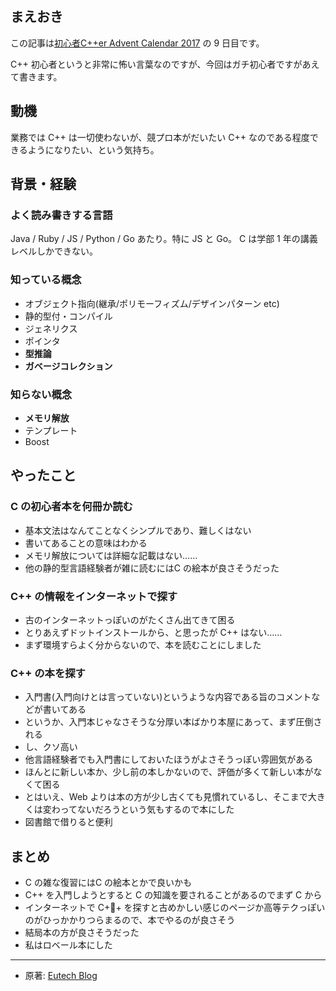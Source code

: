 ## まえおき

この記事は[初心者C++er Advent Calendar 2017](https://qiita.com/advent-calendar/2017/syoshinsya-cpper) の 9 日目です。

C++ 初心者というと非常に怖い言葉なのですが、今回はガチ初心者ですがあえて書きます。

## 動機
業務では C++ は一切使わないが、競プロ本がだいたい C++ なのである程度できるようになりたい、という気持ち。

## 背景・経験
### よく読み書きする言語
Java / Ruby / JS / Python / Go あたり。特に JS と Go。
C は学部 1 年の講義レベルしかできない。

### 知っている概念
- オブジェクト指向(継承/ポリモーフィズム/デザインパターン etc)
- 静的型付・コンパイル
- ジェネリクス
- ポインタ
- **型推論**
- **ガベージコレクション**

### 知らない概念
- **メモリ解放**
- テンプレート
- Boost

## やったこと
### C の初心者本を何冊か読む
- 基本文法はなんてことなくシンプルであり、難しくはない
- 書いてあることの意味はわかる
- メモリ解放については詳細な記載はない……
- 他の静的型言語経験者が雑に読むにはC の絵本が良さそうだった

### C++ の情報をインターネットで探す
- 古のインターネットっぽいのがたくさん出てきて困る
- とりあえずドットインストールから、と思ったが C++ はない……
- まず環境すらよく分からないので、本を読むことにしました

### C++ の本を探す
- 入門書(入門向けとは言っていない)というような内容である旨のコメントなどが書いてある
- というか、入門本じゃなさそうな分厚い本ばかり本屋にあって、まず圧倒される
- し、クソ高い
- 他言語経験者でも入門書にしておいたほうがよさそうっぽい雰囲気がある
- ほんとに新しい本か、少し前の本しかないので、評価が多くて新しい本がなくて困る
- とはいえ、Web よりは本の方が少し古くても見慣れているし、そこまで大きくは変わってないだろうという気もするので本にした
- 図書館で借りると便利

## まとめ
- C の雑な復習にはC の絵本とかで良いかも
- C++ を入門しようとすると C の知識を要されることがあるのでまず C から
- インターネットで C++ を探すと古めかしい感じのページか高等テクっぽいのがひっかかりつらまるので、本でやるのが良さそう
- 結局本の方が良さそうだった
- 私はロベール本にした

---

- 原著: [Eutech Blog](https://blog.euxn.me/entry/2017-12-09_how-other-lang-user-start-to-learn-cpp/)
